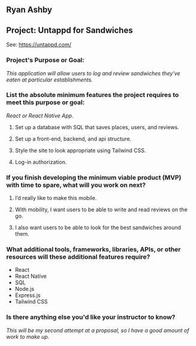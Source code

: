## Ryan Ashby

## Project: Untappd for Sandwiches  

See: https://untappd.com/

### Project's Purpose or Goal: 

_This application will allow users to log and review sandwiches they've eaten at particular establishments._ 

### List the absolute minimum features the project requires to meet this purpose or goal: 

_React or React Native App._ 

1) Set up a database with SQL that saves places, users, and reviews.

2) Set up a front-end, backend, and api structure. 

3) Style the site to look appropriate using Tailwind CSS.

4) Log-in authorization.

### If you finish developing the minimum viable product (MVP) with time to spare, what will you work on next?

1) I’d really like to make this mobile.

2) With mobility, I want users to be able to write and read reviews on the go.

3) I also want users to be able to look for the best sandwiches around them. 

### What additional tools, frameworks, libraries, APIs, or other resources will these additional features require?

- React
- React Native
- SQL
- Node.js
- Express.js
- Tailwind CSS

### Is there anything else you'd like your instructor to know?

_This will be my second attempt at a proposal, so I have a good amount of work to make up._
